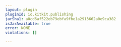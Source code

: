 ```yaml
---
layout: plugin
pluginId: io.kitkit.publishing
jarSha1: a0cd6af522eb79ebfa9fbe1a2913662a0e9ca382
isJarAvailable: true
error: NONE
violations: []

---
```

